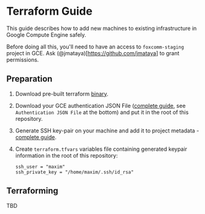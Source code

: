 # Terraform Guide

This guide describes how to add new machines to existing infrastructure in Google Compute Engine safely.

Before doing all this, you'll need to have an access to `foxcomm-staging` project in GCE. Ask (@jmataya)[https://github.com/jmataya] to grant permissions.

## Preparation

1. Download pre-built terraform [binary](https://www.terraform.io/downloads.html).

2. Download your GCE authentication JSON File ([complete guide](https://www.terraform.io/docs/providers/google/), see `Authentication JSON File` at the bottom) and put it in the root of this repository.

3. Generate SSH key-pair on your machine and add it to project metadata - [complete guide](https://cloud.google.com/compute/docs/instances/connecting-to-instance#generatesshkeypair).

4. Create `terraform.tfvars` variables file containing generated keypair information in the root of this repository:

	```
	ssh_user = "maxim"
	ssh_private_key = "/home/maxim/.ssh/id_rsa"
	```

## Terraforming

TBD